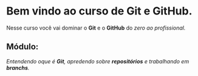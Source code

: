 # Bem vindo ao curso de Git e GitHub.
Nesse curso você vai dominar o **Git** e o **GitHub** do _zero ao profissional._

## Módulo:
_Entendendo oque é **Git**, apredendo sobre **repositórios** e trabalhando em **branchs**._


